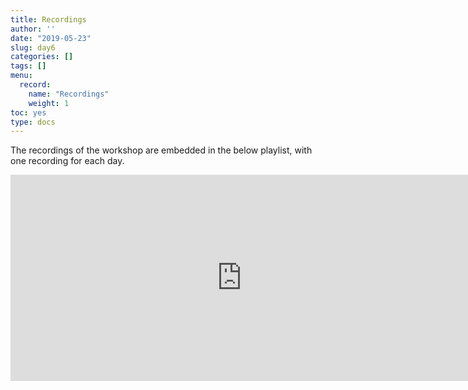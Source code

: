 ```yaml
---
title: Recordings
author: ''
date: "2019-05-23"
slug: day6
categories: []
tags: []
menu:
  record:
    name: "Recordings"
    weight: 1
toc: yes
type: docs
---
```


The recordings of the workshop are embedded in the below playlist, with one recording for each day.

<iframe
src="https://cdnapisec.kaltura.com/p/368641/sp/36864100/embedIframeJs/uiconf_id/32884722/partner_id/368641/widget_id/1_9lsfkqvu?iframeembed=true&playerId=kaltura_player_5ce403e859628&flashvars[playlistAPI.kpl0Id]=1_9h0pbvhf&flashvars[playlistAPI.autoContinue]=true&flashvars[playlistAPI.autoInsert]=true&flashvars[ks]=&flashvars[localizationCode]=en"
width="740" height="330" allowfullscreen webkitallowfullscreen
mozAllowFullScreen allow="autoplay *; fullscreen *; encrypted-media *"
frameborder="0" title="Kaltura Player"></iframe>
